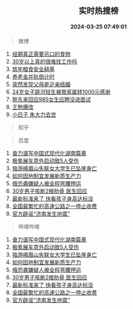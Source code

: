 <div align="center"><h2>实时热搜榜</h2><h4>2024-03-25 07:49:01</h4></div>

> 微博  

1. [经期真正需要忌口的食物](https://s.weibo.com/weibo?q=%23%E7%BB%8F%E6%9C%9F%E7%9C%9F%E6%AD%A3%E9%9C%80%E8%A6%81%E5%BF%8C%E5%8F%A3%E7%9A%84%E9%A3%9F%E7%89%A9%23&t=31&band_rank=1&Refer=top)<br />
2. [30岁以上真的很难找工作吗](https://s.weibo.com/weibo?q=%2330%E5%B2%81%E4%BB%A5%E4%B8%8A%E7%9C%9F%E7%9A%84%E5%BE%88%E9%9A%BE%E6%89%BE%E5%B7%A5%E4%BD%9C%E5%90%97%23&t=31&band_rank=2&Refer=top)<br />
3. [筑牢粮食安全耕基](https://s.weibo.com/weibo?q=%23%E7%AD%91%E7%89%A2%E7%B2%AE%E9%A3%9F%E5%AE%89%E5%85%A8%E8%80%95%E5%9F%BA%23&t=31&band_rank=3&Refer=top)<br />
4. [养老金并轨倒计时](https://s.weibo.com/weibo?q=%23%E5%85%BB%E8%80%81%E9%87%91%E5%B9%B6%E8%BD%A8%E5%80%92%E8%AE%A1%E6%97%B6%23&t=31&band_rank=4&Refer=top)<br />
5. [突然发现父母是近亲结婚](https://s.weibo.com/weibo?q=%23%E7%AA%81%E7%84%B6%E5%8F%91%E7%8E%B0%E7%88%B6%E6%AF%8D%E6%98%AF%E8%BF%91%E4%BA%B2%E7%BB%93%E5%A9%9A%23&t=31&band_rank=5&Refer=top)<br />
6. [24岁女子跳河轻生被救家属转1000元感谢](https://s.weibo.com/weibo?q=%2324%E5%B2%81%E5%A5%B3%E5%AD%90%E8%B7%B3%E6%B2%B3%E8%BD%BB%E7%94%9F%E8%A2%AB%E6%95%91%E5%AE%B6%E5%B1%9E%E8%BD%AC1000%E5%85%83%E6%84%9F%E8%B0%A2%23&t=31&band_rank=6&Refer=top)<br />
7. [胖东来回应985女生应聘没进面试](https://s.weibo.com/weibo?q=%23%E8%83%96%E4%B8%9C%E6%9D%A5%E5%9B%9E%E5%BA%94985%E5%A5%B3%E7%94%9F%E5%BA%94%E8%81%98%E6%B2%A1%E8%BF%9B%E9%9D%A2%E8%AF%95%23&t=31&band_rank=7&Refer=top)<br />
8. [王勉爆改](https://s.weibo.com/weibo?q=%23%E7%8E%8B%E5%8B%89%E7%88%86%E6%94%B9%23&t=31&band_rank=8&Refer=top)<br />
9. [小日子 朱大力去世](https://s.weibo.com/weibo?q=%E5%B0%8F%E6%97%A5%E5%AD%90%20%E6%9C%B1%E5%A4%A7%E5%8A%9B%E5%8E%BB%E4%B8%96&t=31&band_rank=9&Refer=top)<br />

> 知乎  


> 百度  

1. [奋力谱写中国式现代化湖南篇章](https://www.baidu.com/s?wd=%E5%A5%8B%E5%8A%9B%E8%B0%B1%E5%86%99%E4%B8%AD%E5%9B%BD%E5%BC%8F%E7%8E%B0%E4%BB%A3%E5%8C%96%E6%B9%96%E5%8D%97%E7%AF%87%E7%AB%A0&sa=fyb_news&rsv_dl=fyb_news)<br />
2. [极氪展车意外启动致5人受伤](https://www.baidu.com/s?wd=%E6%9E%81%E6%B0%AA%E5%B1%95%E8%BD%A6%E6%84%8F%E5%A4%96%E5%90%AF%E5%8A%A8%E8%87%B45%E4%BA%BA%E5%8F%97%E4%BC%A4&sa=fyb_news&rsv_dl=fyb_news)<br />
3. [独游峨眉山失联女大学生已坠崖身亡](https://www.baidu.com/s?wd=%E7%8B%AC%E6%B8%B8%E5%B3%A8%E7%9C%89%E5%B1%B1%E5%A4%B1%E8%81%94%E5%A5%B3%E5%A4%A7%E5%AD%A6%E7%94%9F%E5%B7%B2%E5%9D%A0%E5%B4%96%E8%BA%AB%E4%BA%A1&sa=fyb_news&rsv_dl=fyb_news)<br />
4. [如何因地制宜发展新质生产力](https://www.baidu.com/s?wd=%E5%A6%82%E4%BD%95%E5%9B%A0%E5%9C%B0%E5%88%B6%E5%AE%9C%E5%8F%91%E5%B1%95%E6%96%B0%E8%B4%A8%E7%94%9F%E4%BA%A7%E5%8A%9B&sa=fyb_news&rsv_dl=fyb_news)<br />
5. [俄恐袭嫌疑人被全程弯腰押运](https://www.baidu.com/s?wd=%E4%BF%84%E6%81%90%E8%A2%AD%E5%AB%8C%E7%96%91%E4%BA%BA%E8%A2%AB%E5%85%A8%E7%A8%8B%E5%BC%AF%E8%85%B0%E6%8A%BC%E8%BF%90&sa=fyb_news&rsv_dl=fyb_news)<br />
6. [30岁男子咳断2根肋骨 医生回应](https://www.baidu.com/s?wd=30%E5%B2%81%E7%94%B7%E5%AD%90%E5%92%B3%E6%96%AD2%E6%A0%B9%E8%82%8B%E9%AA%A8+%E5%8C%BB%E7%94%9F%E5%9B%9E%E5%BA%94&sa=fyb_news&rsv_dl=fyb_news)<br />
7. [最新标准来了 快看孩子身高达标没](https://www.baidu.com/s?wd=%E6%9C%80%E6%96%B0%E6%A0%87%E5%87%86%E6%9D%A5%E4%BA%86+%E5%BF%AB%E7%9C%8B%E5%AD%A9%E5%AD%90%E8%BA%AB%E9%AB%98%E8%BE%BE%E6%A0%87%E6%B2%A1&sa=fyb_news&rsv_dl=fyb_news)<br />
8. [全国最繁忙的高速公路之一停止收费](https://www.baidu.com/s?wd=%E5%85%A8%E5%9B%BD%E6%9C%80%E7%B9%81%E5%BF%99%E7%9A%84%E9%AB%98%E9%80%9F%E5%85%AC%E8%B7%AF%E4%B9%8B%E4%B8%80%E5%81%9C%E6%AD%A2%E6%94%B6%E8%B4%B9&sa=fyb_news&rsv_dl=fyb_news)<br />
9. [官方辟谣“济南发生地震”](https://www.baidu.com/s?wd=%E5%AE%98%E6%96%B9%E8%BE%9F%E8%B0%A3%E2%80%9C%E6%B5%8E%E5%8D%97%E5%8F%91%E7%94%9F%E5%9C%B0%E9%9C%87%E2%80%9D&sa=fyb_news&rsv_dl=fyb_news)<br />

> 哔哩哔哩  

1. [奋力谱写中国式现代化湖南篇章](https://www.baidu.com/s?wd=%E5%A5%8B%E5%8A%9B%E8%B0%B1%E5%86%99%E4%B8%AD%E5%9B%BD%E5%BC%8F%E7%8E%B0%E4%BB%A3%E5%8C%96%E6%B9%96%E5%8D%97%E7%AF%87%E7%AB%A0&sa=fyb_news&rsv_dl=fyb_news)<br />
2. [极氪展车意外启动致5人受伤](https://www.baidu.com/s?wd=%E6%9E%81%E6%B0%AA%E5%B1%95%E8%BD%A6%E6%84%8F%E5%A4%96%E5%90%AF%E5%8A%A8%E8%87%B45%E4%BA%BA%E5%8F%97%E4%BC%A4&sa=fyb_news&rsv_dl=fyb_news)<br />
3. [独游峨眉山失联女大学生已坠崖身亡](https://www.baidu.com/s?wd=%E7%8B%AC%E6%B8%B8%E5%B3%A8%E7%9C%89%E5%B1%B1%E5%A4%B1%E8%81%94%E5%A5%B3%E5%A4%A7%E5%AD%A6%E7%94%9F%E5%B7%B2%E5%9D%A0%E5%B4%96%E8%BA%AB%E4%BA%A1&sa=fyb_news&rsv_dl=fyb_news)<br />
4. [如何因地制宜发展新质生产力](https://www.baidu.com/s?wd=%E5%A6%82%E4%BD%95%E5%9B%A0%E5%9C%B0%E5%88%B6%E5%AE%9C%E5%8F%91%E5%B1%95%E6%96%B0%E8%B4%A8%E7%94%9F%E4%BA%A7%E5%8A%9B&sa=fyb_news&rsv_dl=fyb_news)<br />
5. [俄恐袭嫌疑人被全程弯腰押运](https://www.baidu.com/s?wd=%E4%BF%84%E6%81%90%E8%A2%AD%E5%AB%8C%E7%96%91%E4%BA%BA%E8%A2%AB%E5%85%A8%E7%A8%8B%E5%BC%AF%E8%85%B0%E6%8A%BC%E8%BF%90&sa=fyb_news&rsv_dl=fyb_news)<br />
6. [30岁男子咳断2根肋骨 医生回应](https://www.baidu.com/s?wd=30%E5%B2%81%E7%94%B7%E5%AD%90%E5%92%B3%E6%96%AD2%E6%A0%B9%E8%82%8B%E9%AA%A8+%E5%8C%BB%E7%94%9F%E5%9B%9E%E5%BA%94&sa=fyb_news&rsv_dl=fyb_news)<br />
7. [最新标准来了 快看孩子身高达标没](https://www.baidu.com/s?wd=%E6%9C%80%E6%96%B0%E6%A0%87%E5%87%86%E6%9D%A5%E4%BA%86+%E5%BF%AB%E7%9C%8B%E5%AD%A9%E5%AD%90%E8%BA%AB%E9%AB%98%E8%BE%BE%E6%A0%87%E6%B2%A1&sa=fyb_news&rsv_dl=fyb_news)<br />
8. [全国最繁忙的高速公路之一停止收费](https://www.baidu.com/s?wd=%E5%85%A8%E5%9B%BD%E6%9C%80%E7%B9%81%E5%BF%99%E7%9A%84%E9%AB%98%E9%80%9F%E5%85%AC%E8%B7%AF%E4%B9%8B%E4%B8%80%E5%81%9C%E6%AD%A2%E6%94%B6%E8%B4%B9&sa=fyb_news&rsv_dl=fyb_news)<br />
9. [官方辟谣“济南发生地震”](https://www.baidu.com/s?wd=%E5%AE%98%E6%96%B9%E8%BE%9F%E8%B0%A3%E2%80%9C%E6%B5%8E%E5%8D%97%E5%8F%91%E7%94%9F%E5%9C%B0%E9%9C%87%E2%80%9D&sa=fyb_news&rsv_dl=fyb_news)<br />
